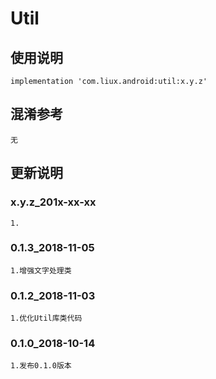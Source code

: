 Util
===

使用说明
---
```
implementation 'com.liux.android:util:x.y.z'
```

混淆参考
---
```
无
```

更新说明
---
### x.y.z_201x-xx-xx
    1.

### 0.1.3_2018-11-05
    1.增强文字处理类

### 0.1.2_2018-11-03
    1.优化Util库类代码

### 0.1.0_2018-10-14
    1.发布0.1.0版本